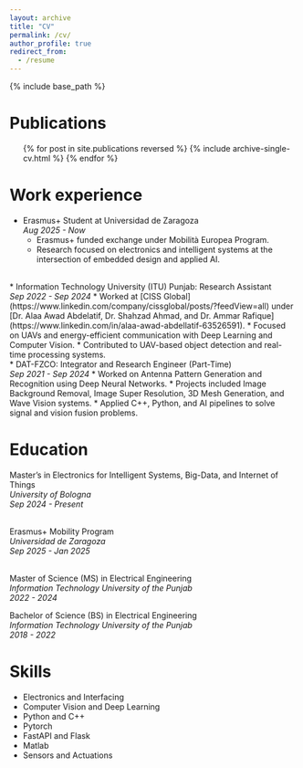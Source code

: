 ```yaml
---
layout: archive
title: "CV"
permalink: /cv/
author_profile: true
redirect_from:
  - /resume
---
```


{% include base_path %}

Publications
======
  <ul>{% for post in site.publications reversed %}
    {% include archive-single-cv.html %}
  {% endfor %}</ul>

Work experience
======
* Erasmus+ Student at Universidad de Zaragoza<br>
<i>Aug 2025 - Now</i>
  * Erasmus+ funded exchange under Mobilità Europea Program.
  * Research focused on electronics and intelligent systems at the intersection of embedded design and applied AI.
  

<br>
* Information Technology University (ITU) Punjab: Research Assistant<br>
<i>Sep 2022 - Sep 2024</i>
  * Worked at [CISS Global](https://www.linkedin.com/company/cissglobal/posts/?feedView=all) under [Dr. Alaa Awad Abdelatif, Dr. Shahzad Ahmad, and Dr. Ammar Rafique](https://www.linkedin.com/in/alaa-awad-abdellatif-63526591).
  * Focused on UAVs and energy-efficient communication with Deep Learning and Computer Vision.
  * Contributed to UAV-based object detection and real-time processing systems.


<br>
* DAT-FZCO: Integrator and Research Engineer (Part-Time)<br>
<i>Sep 2021 - Sep 2024</i>
  * Worked on Antenna Pattern Generation and Recognition using Deep Neural Networks.
  * Projects included Image Background Removal, Image Super Resolution, 3D Mesh Generation, and Wave Vision systems.
  * Applied C++, Python, and AI pipelines to solve signal and vision fusion problems.


Education
======
Master’s in Electronics for Intelligent Systems, Big-Data, and Internet of Things<br>
<i>University of Bologna</i><br>
<i>Sep 2024 - Present</i><br><br>

Erasmus+ Mobility Program<br>
<i>Universidad de Zaragoza</i><br>
<i>Sep 2025 - Jan 2025</i><br><br>

Master of Science (MS) in Electrical Engineering<br>
<i>Information Technology University of the Punjab</i><br>
<i>2022 - 2024</i><br>

Bachelor of Science (BS) in Electrical Engineering<br>
<i>Information Technology University of the Punjab</i><br>
<i>2018 - 2022</i><br>

Skills
======
* Electronics and Interfacing
* Computer Vision and Deep Learning
* Python and C++
* Pytorch
* FastAPI and Flask
* Matlab
* Sensors and Actuations
